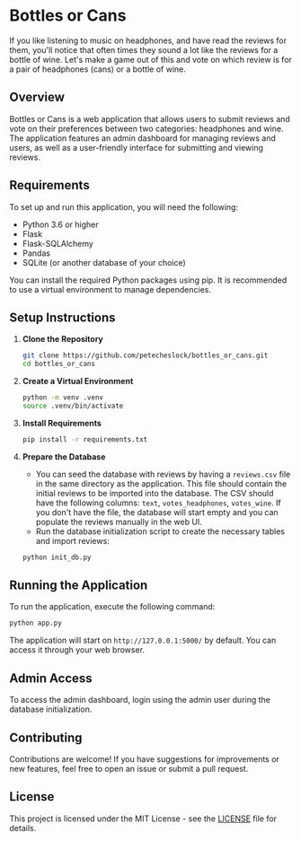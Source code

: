 # Bottles or Cans

If you like listening to music on headphones, and have read the reviews for them, you'll notice that often times they sound a lot like the reviews for a bottle of wine.  Let's make a game out of this and vote on which review is for a pair of headphones (cans) or a bottle of wine. 

## Overview
Bottles or Cans is a web application that allows users to submit reviews and vote on their preferences between two categories: headphones and wine. The application features an admin dashboard for managing reviews and users, as well as a user-friendly interface for submitting and viewing reviews.

## Requirements
To set up and run this application, you will need the following:

- Python 3.6 or higher
- Flask
- Flask-SQLAlchemy
- Pandas
- SQLite (or another database of your choice)

You can install the required Python packages using pip. It is recommended to use a virtual environment to manage dependencies.

## Setup Instructions

1. **Clone the Repository**
   ```bash
   git clone https://github.com/petecheslock/bottles_or_cans.git
   cd bottles_or_cans
   ```

2. **Create a Virtual Environment**
   ```bash
   python -m venv .venv
   source .venv/bin/activate
   ```

3. **Install Requirements**
   ```bash
   pip install -r requirements.txt
   ```

4. **Prepare the Database**
   - You can seed the database with reviews by having a `reviews.csv` file in the same directory as the application. This file should contain the initial reviews to be imported into the database. The CSV should have the following columns: `text`, `votes_headphones`, `votes_wine`. If you don't have the file, the database will start empty and you can populate the reviews manually in the web UI.
   - Run the database initialization script to create the necessary tables and import reviews:
   ```bash
   python init_db.py
   ```

## Running the Application
To run the application, execute the following command:

```bash
python app.py
```

The application will start on `http://127.0.0.1:5000/` by default. You can access it through your web browser.

## Admin Access
To access the admin dashboard, login using the admin user during the database initialization.

## Contributing
Contributions are welcome! If you have suggestions for improvements or new features, feel free to open an issue or submit a pull request.

## License
This project is licensed under the MIT License - see the [LICENSE](LICENSE) file for details.